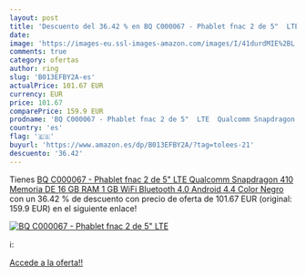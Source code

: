 ```yaml
---
layout: post
title: 'Descuento del 36.42 % en BQ C000067 - Phablet fnac 2 de 5"  LTE  '
date: 
image: 'https://images-eu.ssl-images-amazon.com/images/I/41durdMIE%2BL._SL200_.jpg'
comments: true
category: ofertas
author: ring
slug: 'B013EFBY2A-es'
actualPrice: 101.67 EUR
currency: EUR
price: 101.67
comparePrice: 159.9 EUR
prodname: 'BQ C000067 - Phablet fnac 2 de 5"  LTE  Qualcomm Snapdragon 410  Memoria DE 16 GB  RAM 1 GB  WiFi  Bluetooth 4.0  Android 4.4   Color Negro'
country: 'es'
flag: '🇪🇸'
buyurl: 'https://www.amazon.es/dp/B013EFBY2A/?tag=tolees-21'
descuento: '36.42'
---
```


Tienes [BQ C000067 - Phablet fnac 2 de 5"  LTE  Qualcomm Snapdragon 410  Memoria DE 16 GB  RAM 1 GB  WiFi  Bluetooth 4.0  Android 4.4   Color Negro](https://www.amazon.es/dp/B013EFBY2A/?tag=tolees-21) con un 36.42 % de descuento con precio de oferta de 101.67 EUR (original: 159.9 EUR) en el siguiente enlace!

[![BQ C000067 - Phablet fnac 2 de 5"  LTE  ](https://images-eu.ssl-images-amazon.com/images/I/41durdMIE%2BL._SL200_.jpg)](https://www.amazon.es/dp/B013EFBY2A/?tag=tolees-21)

ℹ️:


[Accede a la oferta!!](https://www.amazon.es/dp/B013EFBY2A/?tag=tolees-21)
